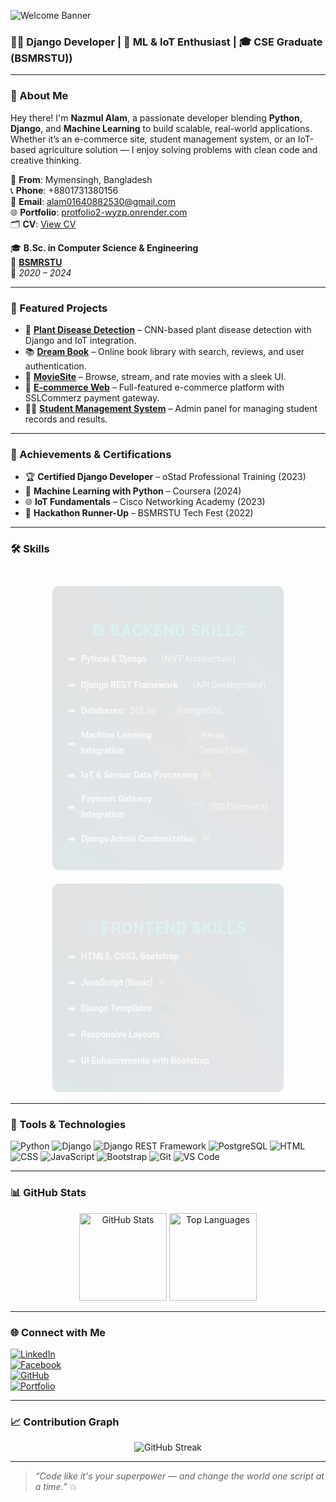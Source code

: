 ![Welcome Banner](https://capsule-render.vercel.app/api?type=waving&color=0:00ADB5,100:222831&height=180§ion=header&text;color="fff",#00ADB5&fontSize=36&fontColor=fff)

### 👨‍💻 Django Developer | 🌿 ML & IoT Enthusiast | 🎓 CSE Graduate (BSMRSTU))

---

### 🚀 About Me
Hey there! I'm **Nazmul Alam**, a passionate developer blending **Python**, **Django**, and **Machine Learning** to build scalable, real-world applications. Whether it’s an e-commerce site, student management system, or an IoT-based agriculture solution — I enjoy solving problems with clean code and creative thinking.

📍 **From**: Mymensingh, Bangladesh  
📞 **Phone**: +8801731380156  
📧 **Email**: [alam01640882530@gmail.com](mailto:alam01640882530@gmail.com)  
🌐 **Portfolio**: [protfolio2-wyzp.onrender.com](https://protfolio2.wyzp.onrender.com)  
🗂️ **CV**: [View CV](https://drive.google.com/file/d/1tbczJpxgvTIQ3WyvxEJcDHQD43xHODe/view?usp=sharing)  

🎓 **B.Sc. in Computer Science & Engineering**  
🏫 **[BSMRSTU](https://www.bsmrstu.edu.bd/s/)**  
📅 *2020 – 2024*

---

### 💼 Featured Projects

- 🍃 [**Plant Disease Detection**](https://smart-urban-agri.onrender.com) – CNN-based plant disease detection with Django and IoT integration.
- 📚 [**Dream Book**](https://dream-book-886q.onrender.com) – Online book library with search, reviews, and user authentication.
- 🎥 [**MovieSite**](https://movisite-vsfl.onrender.com) – Browse, stream, and rate movies with a sleek UI.
- 🛒 [**E-commerce Web**](https://e-commerce-state-in5m.onrender.com) – Full-featured e-commerce platform with SSLCommerz payment gateway.
- 🧑‍🎓 [**Student Management System**](https://student-management-system-6p1f.onrender.com) – Admin panel for managing student records and results.

---

### 🥇 Achievements & Certifications
- 🏆 **Certified Django Developer** – oStad Professional Training (2023)
- 📜 **Machine Learning with Python** – Coursera (2024)
- 🌐 **IoT Fundamentals** – Cisco Networking Academy (2023)
- 🥈 **Hackathon Runner-Up** – BSMRSTU Tech Fest (2022)

---

### 🛠️ Skills

<style>
.skills-container {
  display: flex;
  justify-content: center;
  gap: 20px;
  margin: 30px 0;
  flex-wrap: wrap;
  max-width: 800px;
  font-family: 'Roboto', 'Segoe UI', sans-serif;
}

.skill-card {
  background: linear-gradient(145deg, #1a202c, #2d3748);
  color: #d1d5db;
  padding: 20px 25px;
  border-radius: 12px;
  border: 1px solid transparent;
  background-clip: padding-box;
  position: relative;
  width: 320px;
  transition: transform 0.3s ease, box-shadow 0.3s ease;
  animation: fadeIn 0.8s ease-out;
}

.skill-card::before {
  content: '';
  position: absolute;
  inset: -1px;
  border-radius: 12px;
  background: linear-gradient(45deg, #00ADB5, #6B7280, #00ADB5);
  z-index: -1;
  opacity: 0.3;
  transition: opacity 0.3s ease;
}

.skill-card:hover {
  transform: translateY(-6px);
  box-shadow: 0 12px 24px rgba(0, 173, 181, 0.3);
}

.skill-card:hover::before {
  opacity: 0.7;
}

.skill-card h2 {
  text-align: center;
  font-weight: 600;
  margin-bottom: 15px;
  font-size: 1.6rem;
  color: #00ADB5;
  letter-spacing: 0.8px;
  text-transform: uppercase;
}

.skill-list {
  list-style: none;
  padding-left: 0;
  font-size: 14px;
  line-height: 1.8;
}

.skill-list li {
  margin-bottom: 10px;
  display: flex;
  align-items: center;
  gap: 8px;
  transition: color 0.3s ease;
}

.skill-list li:hover {
  color: #00ADB5;
}

.skill-list li strong {
  color: #e5e7eb;
}

.icon {
  font-size: 1.1rem;
  transition: transform 0.3s ease;
}

.skill-list li:hover .icon {
  transform: scale(1.2) rotate(5deg);
}

/* Individual icon colors */
.python { color: #3776AB; }
.django { color: #092E20; }
.sqlite { color: #003B57; }
.postgres { color: #336791; }
.ml { color: #FF6F61; }
.iot { color: #F4B400; }
.payment { color: #2E86C1; }
.admin { color: #4CAF50; }
.html { color: #E34F26; }
.js { color: #F7DF1E; }
.templates { color: #092E20; }
.responsive { color: #17A2B8; }
.ui { color: #563D7C; }

/* Animations */
@keyframes fadeIn {
  from { opacity: 0; transform: translateY(15px); }
  to { opacity: 1; transform: translateY(0); }
}

/* Responsive design */
@media (max-width: 768px) {
  .skill-card {
    width: 100%;
    max-width: 280px;
    padding: 15px 20px;
  }
  .skill-card h2 {
    font-size: 1.4rem;
  }
  .skill-list {
    font-size: 13px;
  }
  .icon {
    font-size: 1rem;
  }
}

@media (max-width: 480px) {
  .skills-container {
    gap: 15px;
  }
  .skill-card {
    max-width: 100%;
  }
}
</style>

<div class="skills-container">
  <div class="skill-card">
    <h2>⚙️ Backend Skills</h2>
    <ul class="skill-list">
      <li>➡️ <strong>Python & Django</strong> <span class="icon python">🐍</span> (MVT Architecture)</li>
      <li>➡️ <strong>Django REST Framework</strong> <span class="icon django">🔗</span> (API Development)</li>
      <li>➡️ <strong>Databases:</strong> SQLite <span class="icon sqlite">🗄️</span>, PostgreSQL <span class="icon postgres">🐘</span></li>
      <li>➡️ <strong>Machine Learning Integration</strong> <span class="icon ml">🤖</span> (Keras, TensorFlow)</li>
      <li>➡️ <strong>IoT & Sensor Data Processing</strong> <span class="icon iot">🌐</span></li>
      <li>➡️ <strong>Payment Gateway Integration</strong> <span class="icon payment">💳</span> (SSLCommerz)</li>
      <li>➡️ <strong>Django Admin Customization</strong> <span class="icon admin">🛠️</span></li>
    </ul>
  </div>
  <div class="skill-card">
    <h2>🎨 Frontend Skills</h2>
    <ul class="skill-list">
      <li>➡️ <strong>HTML5, CSS3, Bootstrap</strong> <span class="icon html">🌐</span></li>
      <li>➡️ <strong>JavaScript (Basic)</strong> <span class="icon js">⚡</span></li>
      <li>➡️ <strong>Django Templates</strong> <span class="icon templates">🎭</span></li>
      <li>➡️ <strong>Responsive Layouts</strong> <span class="icon responsive">📱</span></li>
      <li>➡️ <strong>UI Enhancements with Bootstrap</strong> <span class="icon ui">🎨</span></li>
    </ul>
  </div>
</div>

---

### 🧰 Tools & Technologies

![Python](https://img.shields.io/badge/Python-3776AB?style=for-the-badge&logo=python&logoColor=white)
![Django](https://img.shields.io/badge/Django-092E20?style=for-the-badge&logo=django&logoColor=white)
![Django REST Framework](https://img.shields.io/badge/Django%20REST-092E20?style=for-the-badge&logo=django&logoColor=white)
![PostgreSQL](https://img.shields.io/badge/PostgreSQL-316192?style=for-the-badge&logo=postgresql&logoColor=white)
![HTML](https://img.shields.io/badge/HTML-E34F26?style=for-the-badge&logo=html5&logoColor=white)
![CSS](https://img.shields.io/badge/CSS-1572B6?style=for-the-badge&logo=css3&logoColor=white)
![JavaScript](https://img.shields.io/badge/JavaScript-F7DF1E?style=for-the-badge&logo=javascript&logoColor=black)
![Bootstrap](https://img.shields.io/badge/Bootstrap-563D7C?style=for-the-badge&logo=bootstrap&logoColor=white)
![Git](https://img.shields.io/badge/Git-F05032?style=for-the-badge&logo=git&logoColor=white)
![VS Code](https://img.shields.io/badge/VS%20Code-007ACC?style=for-the-badge&logo=visual-studio-code&logoColor=white)

---

### 📊 GitHub Stats

<p align="center">
  <img src="https://github-readme-stats.vercel.app/api?username=alam0164088&show_icons=true&theme=radical" alt="GitHub Stats" height="140"/>
  <img src="https://github-readme-stats.vercel.app/api/top-langs/?username=alam0164088&layout=compact&theme=radical" alt="Top Languages" height="140"/>
</p>

---

### 🌐 Connect with Me

[![LinkedIn](https://img.shields.io/badge/LinkedIn-0A66C2?style=for-the-badge&logo=linkedin&logoColor=white)](https://www.linkedin.com/in/nazmul-alam-803615325/)  
[![Facebook](https://img.shields.io/badge/Facebook-1877F2?style=for-the-badge&logo=facebook&logoColor=white)](https://web.facebook.com/nazmul.alam.99700/)  
[![GitHub](https://img.shields.io/badge/GitHub-181717?style=for-the-badge&logo=github&logoColor=white)](https://github.com/alam0164088)  
[![Portfolio](https://img.shields.io/badge/Portfolio-00ADB5?style=for-the-badge&logo=web&logoColor=white)](https://protfolio2-wyzp.onrender.com)

---

### 📈 Contribution Graph

<p align="center">
  <img src="https://github-readme-streak-stats.herokuapp.com/?user=alam0164088&theme=radical" alt="GitHub Streak" />
</p>

---

> _“Code like it's your superpower — and change the world one script at a time.”_ 💥

